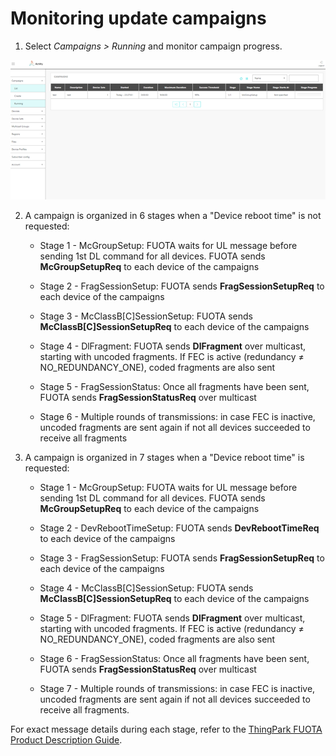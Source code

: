 # Monitoring update campaigns

1.  Select *Campaigns \> Running* and monitor campaign progress.

![](./images/image057.png)

2.  A campaign is organized in 6 stages when a "Device reboot time" is
    not requested:

    -   Stage 1 - McGroupSetup: FUOTA waits for UL message before sending
    1st DL command for all devices. FUOTA sends **McGroupSetupReq** to
    each device of the campaigns

    -   Stage 2 - FragSessionSetup: FUOTA sends **FragSessionSetupReq** to
    each device of the campaigns

    -   Stage 3 - McClassB\[C\]SessionSetup: FUOTA sends
    **McClassB\[C\]SessionSetupReq** to each device of the campaigns

    -   Stage 4 - DlFragment: FUOTA sends **DlFragment** over multicast,
    starting with uncoded fragments. If FEC is active (redundancy ≠
    NO_REDUNDANCY_ONE), coded fragments are also sent

    -   Stage 5 - FragSessionStatus: Once all fragments have been sent,
    FUOTA sends **FragSessionStatusReq** over multicast

    -   Stage 6 - Multiple rounds of transmissions: in case FEC is
    inactive, uncoded fragments are sent again if not all devices
    succeeded to receive all fragments

3.  A campaign is organized in 7 stages when a "Device reboot time" is
    requested:

    -   Stage 1 - McGroupSetup: FUOTA waits for UL message before sending
    1st DL command for all devices. FUOTA sends **McGroupSetupReq** to
    each device of the campaigns

    -   Stage 2 - DevRebootTimeSetup: FUOTA sends **DevRebootTimeReq** to
    each device of the campaigns

    -   Stage 3 - FragSessionSetup: FUOTA sends **FragSessionSetupReq** to
    each device of the campaigns

    -   Stage 4 - McClassB\[C\]SessionSetup: FUOTA sends
    **McClassB\[C\]SessionSetupReq** to each device of the campaigns

    -   Stage 5 - DlFragment: FUOTA sends **DlFragment** over multicast,
    starting with uncoded fragments. If FEC is active (redundancy ≠
    NO_REDUNDANCY_ONE), coded fragments are also sent

    -   Stage 6 - FragSessionStatus: Once all fragments have been sent,
    FUOTA sends **FragSessionStatusReq** over multicast

    -   Stage 7 - Multiple rounds of transmissions: in case FEC is
    inactive, uncoded fragments are sent again if not all devices
    succeeded to receive all fragments.

For exact message details during each stage, refer to the [ThingPark FUOTA Product Description Guide](/Functionalities/).